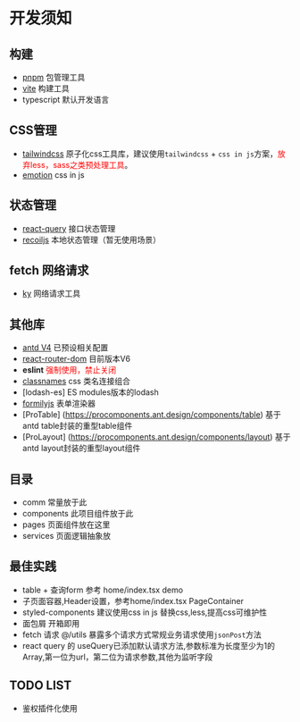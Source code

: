 # 开发须知

## 构建
- [pnpm](https://pnpm.io/zh/) 包管理工具
- [vite](https://vitejs.dev/) 构建工具
- typescript 默认开发语言

## CSS管理
- [tailwindcss](https://tailwindcss.com/) 原子化css工具库，建议使用`tailwindcss` + `css in js`方案，<font style="color:red" >放弃less，sass之类预处理工具</font>。
- [emotion](https://emotion.sh/docs/introduction) css in js
## 状态管理
- [react-query](https://react-query.tanstack.com/) 接口状态管理
- [recoiljs](https://recoiljs.org/) 本地状态管理（暂无使用场景）

## fetch 网络请求
- [ky](https://github.com/sindresorhus/ky) 网络请求工具

## 其他库
- [antd V4](https://ant.design/index-cn) 已预设相关配置 
- [react-router-dom](https://reactrouter.com/web/guides/quick-start) 目前版本V6
- **eslint** <font style="color:red" >强制使用，禁止关闭</font>
- [classnames](https://github.com/JedWatson/classnames) css 类名连接组合
- [lodash-es]  ES modules版本的lodash
- [formilyjs](https://formilyjs.org/zh-CN) 表单渲染器 
- [ProTable] (https://procomponents.ant.design/components/table) 基于antd table封装的重型table组件
- [ProLayout] (https://procomponents.ant.design/components/layout) 基于antd layout封装的重型layout组件

## 目录
- comm 常量放于此
- components 此项目组件放于此
- pages 页面组件放在这里
- services 页面逻辑抽象放


## 最佳实践
- table + 查询form 参考 home/index.tsx demo
- 子页面容器,Header设置，参考home/index.tsx PageContainer
- styled-components 建议使用css in js 替换css,less,提高css可维护性
- 面包屑 开箱即用
- fetch 请求 @/utils 暴露多个请求方式常规业务请求使用`jsonPost`方法
- react query 的 useQuery已添加默认请求方法,参数标准为长度至少为1的 Array,第一位为url，第二位为请求参数,其他为监听字段

## TODO LIST
- 鉴权插件化使用
